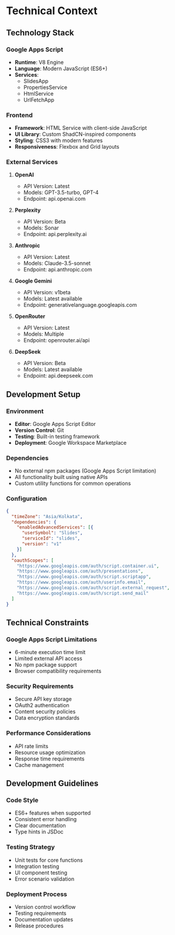 # Technical Context

## Technology Stack

### Google Apps Script
- **Runtime**: V8 Engine
- **Language**: Modern JavaScript (ES6+)
- **Services**:
  - SlidesApp
  - PropertiesService
  - HtmlService
  - UrlFetchApp

### Frontend
- **Framework**: HTML Service with client-side JavaScript
- **UI Library**: Custom ShadCN-inspired components
- **Styling**: CSS3 with modern features
- **Responsiveness**: Flexbox and Grid layouts

### External Services
1. **OpenAI**
   - API Version: Latest
   - Models: GPT-3.5-turbo, GPT-4
   - Endpoint: api.openai.com

2. **Perplexity**
   - API Version: Beta
   - Models: Sonar
   - Endpoint: api.perplexity.ai

3. **Anthropic**
   - API Version: Latest
   - Models: Claude-3.5-sonnet
   - Endpoint: api.anthropic.com

4. **Google Gemini**
   - API Version: v1beta
   - Models: Latest available
   - Endpoint: generativelanguage.googleapis.com

5. **OpenRouter**
   - API Version: Latest
   - Models: Multiple
   - Endpoint: openrouter.ai/api

6. **DeepSeek**
   - API Version: Beta
   - Models: Latest available
   - Endpoint: api.deepseek.com

## Development Setup

### Environment
- **Editor**: Google Apps Script Editor
- **Version Control**: Git
- **Testing**: Built-in testing framework
- **Deployment**: Google Workspace Marketplace

### Dependencies
- No external npm packages (Google Apps Script limitation)
- All functionality built using native APIs
- Custom utility functions for common operations

### Configuration
```json
{
  "timeZone": "Asia/Kolkata",
  "dependencies": {
    "enabledAdvancedServices": [{
      "userSymbol": "Slides",
      "serviceId": "slides",
      "version": "v1"
    }]
  },
  "oauthScopes": [
    "https://www.googleapis.com/auth/script.container.ui",
    "https://www.googleapis.com/auth/presentations",
    "https://www.googleapis.com/auth/script.scriptapp",
    "https://www.googleapis.com/auth/userinfo.email",
    "https://www.googleapis.com/auth/script.external_request",
    "https://www.googleapis.com/auth/script.send_mail"
  ]
}
```

## Technical Constraints

### Google Apps Script Limitations
- 6-minute execution time limit
- Limited external API access
- No npm package support
- Browser compatibility requirements

### Security Requirements
- Secure API key storage
- OAuth2 authentication
- Content security policies
- Data encryption standards

### Performance Considerations
- API rate limits
- Resource usage optimization
- Response time requirements
- Cache management

## Development Guidelines

### Code Style
- ES6+ features when supported
- Consistent error handling
- Clear documentation
- Type hints in JSDoc

### Testing Strategy
- Unit tests for core functions
- Integration testing
- UI component testing
- Error scenario validation

### Deployment Process
- Version control workflow
- Testing requirements
- Documentation updates
- Release procedures 